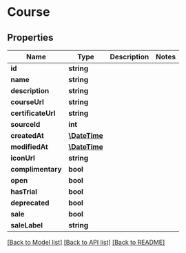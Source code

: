 # Course

## Properties
Name | Type | Description | Notes
------------ | ------------- | ------------- | -------------
**id** | **string** |  | 
**name** | **string** |  | 
**description** | **string** |  | 
**courseUrl** | **string** |  | 
**certificateUrl** | **string** |  | 
**sourceId** | **int** |  | 
**createdAt** | [**\DateTime**](\DateTime.md) |  | 
**modifiedAt** | [**\DateTime**](\DateTime.md) |  | 
**iconUrl** | **string** |  | 
**complimentary** | **bool** |  | 
**open** | **bool** |  | 
**hasTrial** | **bool** |  | 
**deprecated** | **bool** |  | 
**sale** | **bool** |  | 
**saleLabel** | **string** |  | 

[[Back to Model list]](../README.md#documentation-for-models) [[Back to API list]](../README.md#documentation-for-api-endpoints) [[Back to README]](../README.md)



